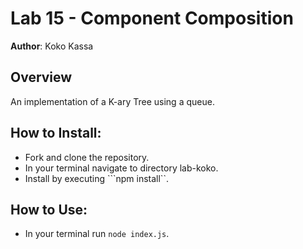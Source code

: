 # Lab 15 - Component Composition

**Author**: Koko Kassa

## Overview
An implementation of a K-ary Tree using a queue.


## How to Install:
- Fork and clone the repository.
- In your terminal navigate to directory lab-koko.
- Install by executing ```npm install``.

## How to Use:
- In your terminal run ```node index.js```.